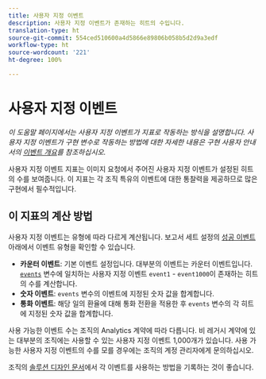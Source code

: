 ```yaml
---
title: 사용자 지정 이벤트
description: 사용자 지정 이벤트가 존재하는 히트의 수입니다.
translation-type: ht
source-git-commit: 554ced510600a4d5866e89806b058b5d2d9a3edf
workflow-type: ht
source-wordcount: '221'
ht-degree: 100%

---
```



# 사용자 지정 이벤트

*이 도움말 페이지에서는 사용자 지정 이벤트가 지표로 작동하는 방식을 설명합니다. 사용자 지정 이벤트가 구현 변수로 작동하는 방법에 대한 자세한 내용은 구현 사용자 안내서의 [이벤트 개요](/help/implement/vars/page-vars/events/events-overview.md)를 참조하십시오.*

사용자 지정 이벤트 지표는 이미지 요청에서 주어진 사용자 지정 이벤트가 설정된 히트의 수를 보여줍니다. 이 지표는 각 조직 특유의 이벤트에 대한 통찰력을 제공하므로 많은 구현에서 필수적입니다.

## 이 지표의 계산 방법

사용자 지정 이벤트는 유형에 따라 다르게 계산됩니다. 보고서 세트 설정의 [성공 이벤트](../../admin/admin/c-success-events/success-event.md) 아래에서 이벤트 유형을 확인할 수 있습니다.

* **카운터 이벤트**: 기본 이벤트 설정입니다. 대부분의 이벤트는 카운터 이벤트입니다. [`events`](/help/implement/vars/page-vars/events/events-overview.md) 변수에 일치하는 사용자 지정 이벤트 `event1` - `event1000`이 존재하는 히트의 수를 계산합니다.
* **숫자 이벤트**: `events` 변수의 이벤트에 지정된 숫자 값을 합계합니다.
* **통화 이벤트**: 해당 일의 환율에 대해 통화 전환을 적용한 후 `events` 변수의 각 히트에 지정된 숫자 값을 합계합니다.

사용 가능한 이벤트 수는 조직의 Analytics 계약에 따라 다릅니다. 비 레거시 계약에 있는 대부분의 조직에는 사용할 수 있는 사용자 지정 이벤트 1,000개가 있습니다. 사용 가능한 사용자 지정 이벤트의 수를 모를 경우에는 조직의 계정 관리자에게 문의하십시오.

조직의 [솔루션 디자인 문서](/help/implement/prepare/solution-design.md)에서 각 이벤트를 사용하는 방법을 기록하는 것이 좋습니다.
